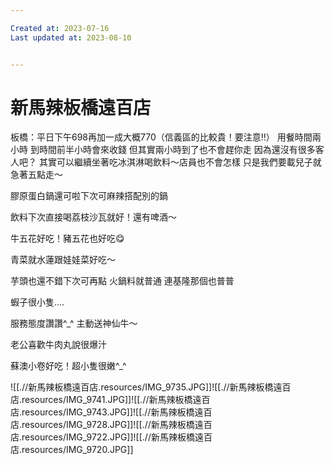 ```yaml
---

Created at: 2023-07-16
Last updated at: 2023-08-10


---
```


# 新馬辣板橋遠百店


板橋：平日下午698再加一成大概770（信義區的比較貴！要注意‼️）
用餐時間兩小時 到時間前半小時會來收錢
但其實兩小時到了也不會趕你走 因為還沒有很多客人吧？
其實可以繼續坐著吃冰淇淋喝飲料～店員也不會怎樣
只是我們要載兒子就急著五點走～

膠原蛋白鍋還可啦下次可麻辣搭配別的鍋

飲料下次直接喝荔枝沙瓦就好！還有啤酒～

牛五花好吃！豬五花也好吃😋

青菜就水蓮跟娃娃菜好吃～

芋頭也還不錯下次可再點
火鍋料就普通 連基隆那個也普普

蝦子很小隻….

服務態度讚讚^\_^
主動送神仙牛～

老公喜歡牛肉丸說很爆汁

蘇澳小卷好吃！超小隻很嫩^\_^

![[.//新馬辣板橋遠百店.resources/IMG_9735.JPG]]![[.//新馬辣板橋遠百店.resources/IMG_9741.JPG]]![[.//新馬辣板橋遠百店.resources/IMG_9743.JPG]]![[.//新馬辣板橋遠百店.resources/IMG_9728.JPG]]![[.//新馬辣板橋遠百店.resources/IMG_9722.JPG]]![[.//新馬辣板橋遠百店.resources/IMG_9720.JPG]]

